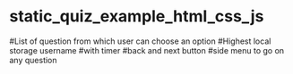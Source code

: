 # static_quiz_example_html_css_js
#List of question from which user can choose an option
#Highest local storage username
#with timer
#back and next button
#side menu to go on any question
